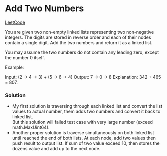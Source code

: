 # Add Two Numbers
[LeetCode](https://leetcode.com/problems/add-two-numbers/description/)

You are given two non-empty linked lists representing two non-negative integers. The digits are stored in reverse order and each of their nodes contain a single digit. Add the two numbers and return it as a linked list.

You may assume the two numbers do not contain any leading zero, except the number 0 itself.

Example:

Input: (2 -> 4 -> 3) + (5 -> 6 -> 4)
Output: 7 -> 0 -> 8
Explanation: 342 + 465 = 807.

### Solution
- My first solution is traversing through each linked list and convert the list values to actual number, them adds two numbers and convert it back to linked list.  
But this solution will failed test case with very large number (exceed math.MaxUint64). 
- Another proper solution is traverse simultaneously on both linked list until reached the end of both lists. At each node, add two values then push result to output list. If sum of two value exceed 10, then stores the dozens value and add up to the next node.
